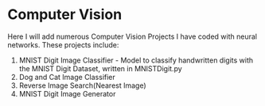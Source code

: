 # Computer Vision
Here I will add numerous Computer Vision Projects I have coded with neural networks. These projects include:

1. MNIST Digit Image Classifier - Model to classify handwritten digits with the MNIST Digit Dataset, written in MNISTDigit.py
2. Dog and Cat Image Classifier
3. Reverse Image Search(Nearest Image)
4. MNIST Digit Image Generator
